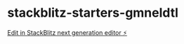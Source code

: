 # stackblitz-starters-gmneldtl

[Edit in StackBlitz next generation editor ⚡️](https://stackblitz.com/~/github.com/THOM4S-XXIII/stackblitz-starters-gmneldtl)